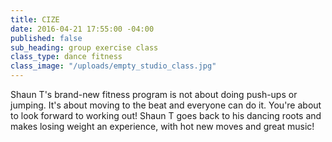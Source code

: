 ```yaml
---
title: CIZE
date: 2016-04-21 17:55:00 -04:00
published: false
sub_heading: group exercise class
class_type: dance fitness
class_image: "/uploads/empty_studio_class.jpg"
---
```


Shaun T's brand-new fitness program is not about doing push-ups or jumping. It's about moving to the beat and everyone can do it. You're about to look forward to working out! Shaun T goes back to his dancing roots and makes losing weight an experience, with hot new moves and great music!